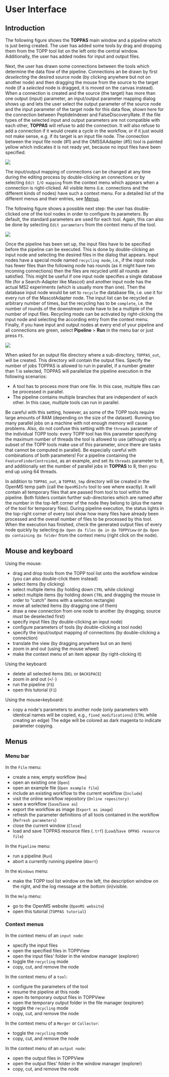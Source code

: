 User Interface
=============

## Introduction

The following figure shows the **TOPPAS** main window and a pipeline which is just being created. The user has added
some tools by drag and dropping them from the TOPP tool list on the left onto the central window. Additionally, the user
has added nodes for input and output files.

Next, the user has drawn some connections between the tools which determine the data flow of the pipeline. Connections
an be drawn by first *deselecting* the desired source node (by clicking anywhere but not on another node) and then
dragging the mouse from the source to the target node (if a *selected* node is dragged, it is moved on the canvas
instead). When a connection is created and the source (the target) has more than one output (input) parameter, an
input/output parameter mapping dialog shows up and lets the user select the output parameter of the source node and the
input parameter of the target node for this data flow, shown here for the connection between PeptideIndexer and
FalseDiscoveryRate. If the file types of the selected input and output parameters are not compatible with each other,
**TOPPAS** will refuse to add the connection. It will also refuse to add a connection if it would create a cycle in the
workflow, or if it just would not make sense, e.g. if its target is an input file node. The connection between the input
file node (#1) and the OMSSAAdapter (#5) tool is painted yellow which indicates it is not ready yet, because no input
files have been specified.

![](../../images/tutorials/TOPPAS_edges.png)

The input/output mapping of connections can be changed at any time during the editing process by double-clicking an
connections or by selecting `Edit I/O mapping` from the context menu which appears when a connection is right-clicked.
All visible items (i.e. connections and the different kinds of nodes) have such a context menu. For a detailed list of
the different menus and their entries, see [Menus](user-interface.md#menus).

The following figure shows a possible next step: the user has double-clicked one of the tool nodes in order to configure
its parameters. By default, the standard parameters are used for each tool. Again, this can also be done by selecting
`Edit parameters` from the context menu of the tool.

![](../../images/tutorials/TOPPAS_parameters.png)

Once the pipeline has been set up, the input files have to be specified before the pipeline can be executed. This is
done by double-clicking an input node and selecting the desired files in the dialog that appears. Input nodes have a
special mode named `recycling mode`, i.e., if the input node has fewer files than the following node has rounds
(as it might have two incoming connections) then the files are recycled until all rounds are satisfied. This might be
useful if one input node specifies a single database file (for a Search-Adapter like Mascot) and another input node has
the actual MS2 experiments (which is usually more than one). Then the database input node would be set to `recycle` the
database file, i.e. use it for every run of the MascotAdapter node. The input list can be recycled an arbitrary number
of times, but the recycling has to be `complete`, i.e. the number of rounds of the downstream node have to be a multiple
of the number of input files. Recycling mode can be activated by right-clicking the input node and selecting the according
entry from the context menu. Finally, if you have input and output nodes at every end of your pipeline and all
connections are green, select **Pipeline** > **Run** in the menu bar or just press `F5`.

![](../../images/tutorials/TOPPAS_run_options.png)

When asked for an output file directory where a sub-directory, `TOPPAS_out`, will be created. This directory will
contain the output files. Specify the number of jobs TOPPAS is allowed to run in parallel, if a number greater than 1 is
selected, TOPPAS will parallelize the pipeline execution in the following scenarios:

- A tool has to process more than one file. In this case, multiple files can be processed in parallel.
- The pipeline contains multiple branches that are independent of each other. In this case, multiple tools can run in
  parallel.

Be careful with this setting, however, as some of the TOPP tools require large amounts of RAM (depending on the size of
the dataset). Running too many parallel jobs on a machine with not enough memory will cause problems. Also, do not
confuse this setting with the `threads` parameter of the individual TOPP tools: every TOPP tool has this parameter
specifying the maximum number of threads the tool is allowed to use (although only a subset of the TOPP tools make use
of this parameter, since there are tasks that cannot be computed in parallel). Be especially careful with combinations
of both parameters! For a pipeline containing the `FeatureFinderCentroided`, as an example, and set its `threads`
parameter to 8, and additionally set the number of parallel jobs in **TOPPAS** to 8, then you end up using 64 threads.

In addition to `TOPPAS_out`, a `TOPPAS_tmp` directory will be created in the OpenMS temp path (call the `OpenMSInfo`
tool to see where exactly). It will contain all temporary files that are passed from tool to tool within the pipeline.
Both folders contain further sub-directories which are named after the number in the top-left corner of the node they
belong to (plus the name of the tool for temporary files). During pipeline execution, the status lights in the top-right
corner of every tool show how many files have already been processed and the overall number of files to be processed by
this tool. When the execution has finished, check the generated output files of every node quickly by selecting
`@a Open @a files @a in @a TOPPView` or `@a Open @a containing @a folder` from the context menu (right click on the node).

## Mouse and keyboard

Using the mouse:

- drag and drop tools from the TOPP tool list onto the workflow window (you can also double-click them instead)
- select items (by clicking)
- select multiple items (by holding down `CTRL` while clicking)
- select multiple items (by holding down `CTRL` and dragging the mouse in order to "catch" items with a selection
  rectangle)
- move all selected items (by dragging one of them)
- draw a new connection from one node to another (by dragging; source must be deselected first)
- specify input files (by double-clicking an input node)
- configure parameters of tools (by double-clicking a tool node)
- specify the input/output mapping of connections (by double-clicking a connection)
- translate the view (by dragging anywhere but on an item)
- zoom in and out (using the mouse wheel)
- make the context menu of an item appear (by right-clicking it)

Using the keyboard:

- delete all selected items (`DEL` or `BACKSPACE`)
- zoom in and out (`+`/`-`)
- run the pipeline (`F5`)
- open this tutorial (`F1`)

Using the mouse` + `keyboard:

- copy a node's parameters to another node (only parameters with identical names will be copied, e.g.,
  `fixed_modifications`) (`CTRL` while creating an edge) The edge will be colored as dark magenta to indicate parameter
  copying.

## Menus

### Menu bar

In the `File` menu:

- create a new, empty workflow (`New`)
- open an existing one (`Open`)
- open an example file (`Open example file`)
- include an existing workflow to the current workflow (`Include`)
- visit the online workflow repository (`Online repository)`
- save a workflow (`Save`/`Save as`)
- export the workflow as image (`Export as image`)
- refresh the parameter definitions of all tools contained in the workflow (`Refresh parameters`)
- close the current window (`Close`)
- load and save TOPPAS resource files (`.trf`) (`Load`/`Save OPPAS resource file`)

In the `Pipeline` menu:

- run a pipeline (`Run`)
- abort a currently running pipeline (`Abort`)

In the `Windows` menu:

- make the TOPP tool list window on the left, the description window on the right, and the log message at the bottom
  (in)visible.

In the `Help` menu:

- go to the OpenMS website (`OpenMS website`)
- open this tutorial (`TOPPAS tutorial`)

### Context menus

In the context menu of an `input node`:

- specify the input files
- open the specified files in TOPPView
- open the input files' folder in the window manager (explorer)
- toggle the `recycling` mode
- copy, cut, and remove the node

In the context menu of a `tool`:

- configure the parameters of the tool
- resume the pipeline at this node
- open its temporary output files in TOPPView
- open the temporary output folder in the file manager (explorer)
- toggle the `recycling` mode
- copy, cut, and remove the node

In the context menu of a `Merger` or `Collector`:

- toggle the `recycling` mode
- copy, cut, and remove the node

In the context menu of an `output node`:

- open the output files in TOPPView
- open the output files' folder in the window manager (explorer)
- copy, cut, and remove the node
